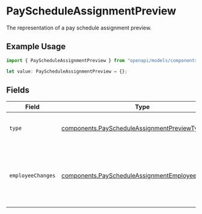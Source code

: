 # PayScheduleAssignmentPreview

The representation of a pay schedule assignment preview.

## Example Usage

```typescript
import { PayScheduleAssignmentPreview } from "openapi/models/components";

let value: PayScheduleAssignmentPreview = {};
```

## Fields

| Field                                                                                                              | Type                                                                                                               | Required                                                                                                           | Description                                                                                                        |
| ------------------------------------------------------------------------------------------------------------------ | ------------------------------------------------------------------------------------------------------------------ | ------------------------------------------------------------------------------------------------------------------ | ------------------------------------------------------------------------------------------------------------------ |
| `type`                                                                                                             | [components.PayScheduleAssignmentPreviewType](../../models/components/payscheduleassignmentpreviewtype.md)         | :heavy_minus_sign:                                                                                                 | The pay schedule assignment type.                                                                                  |
| `employeeChanges`                                                                                                  | [components.PayScheduleAssignmentEmployeeChange](../../models/components/payscheduleassignmentemployeechange.md)[] | :heavy_minus_sign:                                                                                                 | A list of pay schedule changes including pay period and transition pay period.                                     |